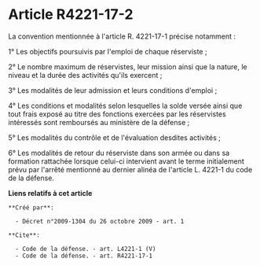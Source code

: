 # Article R4221-17-2

La convention mentionnée à l'article R. 4221-17-1 précise notamment : 

1° Les objectifs poursuivis par l'emploi de chaque réserviste ; 

2° Le nombre maximum de réservistes, leur mission ainsi que la nature, le niveau et la durée des activités qu'ils exercent ; 

3° Les modalités de leur admission et leurs conditions d'emploi ; 

4° Les conditions et modalités selon lesquelles la solde versée ainsi que tout frais exposé au titre des fonctions exercées
par les réservistes intéressés sont remboursés au ministère de la défense ; 

5° Les modalités du contrôle et de l'évaluation desdites activités ; 

6° Les modalités de retour du réserviste dans son armée ou dans sa formation rattachée lorsque celui-ci intervient avant le
terme initialement prévu par l'arrêté mentionné au dernier alinéa de l'article L. 4221-1 du code de la défense.

**Liens relatifs à cet article**

	**Créé par**:

	  - Décret n°2009-1304 du 26 octobre 2009 - art. 1

	**Cite**:

	  - Code de la défense. - art. L4221-1 (V)
	  - Code de la défense. - art. R4221-17-1
